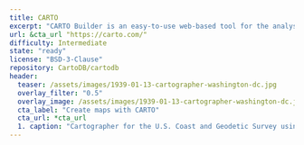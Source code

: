 ```yaml
---
title: CARTO
excerpt: "CARTO Builder is an easy-to-use web-based tool for the analysis and visualization of location data. Free and non-profit accounts are both available."
url: &cta_url "https://carto.com/"
difficulty: Intermediate
state: "ready"
license: "BSD-3-Clause"
repository: CartoDB/cartodb
header:
  teaser: /assets/images/1939-01-13-cartographer-washington-dc.jpg
  overlay_filter: "0.5"
  overlay_image: /assets/images/1939-01-13-cartographer-washington-dc.jpg
  cta_label: "Create maps with CARTO"
  cta_url: *cta_url
  1. caption: "Cartographer for the U.S. Coast and Geodetic Survey using a new process for making relief maps, Washington, D.C., 1939 January 13. Courtesy Library of Congress, [LC-DIG-hec-25826](http://www.loc.gov/pictures/item/hec2009012524/) (PD)."
---
```

